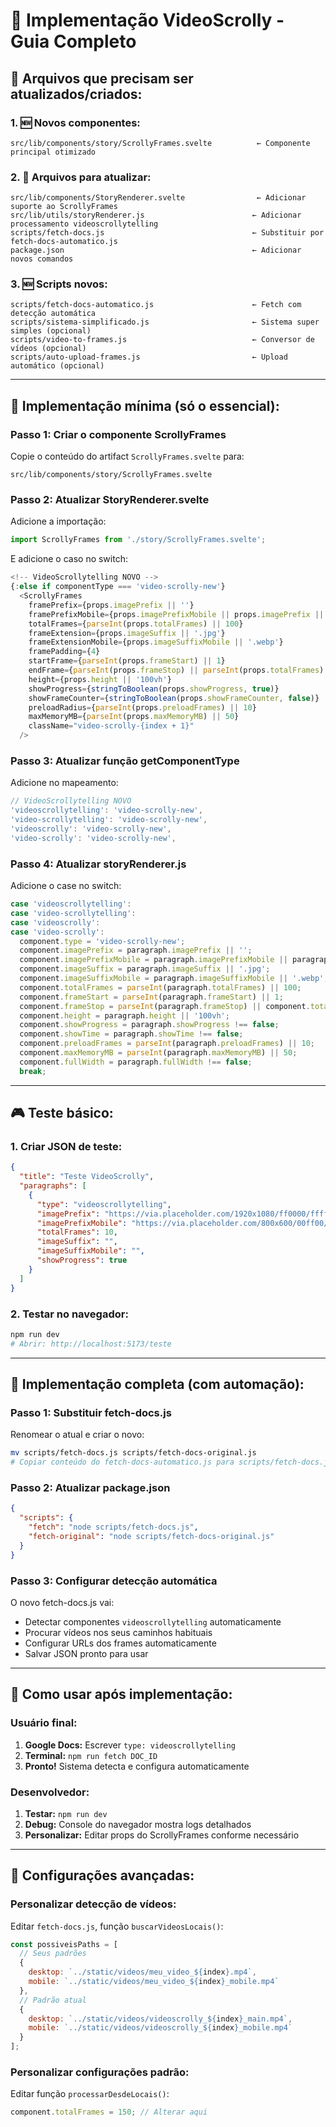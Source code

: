 # 🚀 Implementação VideoScrolly - Guia Completo

## 📁 Arquivos que precisam ser atualizados/criados:

### 1. 🆕 Novos componentes:
```
src/lib/components/story/ScrollyFrames.svelte          ← Componente principal otimizado
```

### 2. 🔄 Arquivos para atualizar:
```
src/lib/components/StoryRenderer.svelte                ← Adicionar suporte ao ScrollyFrames
src/lib/utils/storyRenderer.js                        ← Adicionar processamento videoscrollytelling
scripts/fetch-docs.js                                 ← Substituir por fetch-docs-automatico.js
package.json                                          ← Adicionar novos comandos
```

### 3. 🆕 Scripts novos:
```
scripts/fetch-docs-automatico.js                      ← Fetch com detecção automática
scripts/sistema-simplificado.js                       ← Sistema super simples (opcional)
scripts/video-to-frames.js                            ← Conversor de vídeos (opcional)
scripts/auto-upload-frames.js                         ← Upload automático (opcional)
```

---

## 🎯 Implementação mínima (só o essencial):

### Passo 1: Criar o componente ScrollyFrames
Copie o conteúdo do artifact `ScrollyFrames.svelte` para:
```
src/lib/components/story/ScrollyFrames.svelte
```

### Passo 2: Atualizar StoryRenderer.svelte
Adicione a importação:
```javascript
import ScrollyFrames from './story/ScrollyFrames.svelte';
```

E adicione o caso no switch:
```javascript
<!-- VideoScrollytelling NOVO -->
{:else if componentType === 'video-scrolly-new'}
  <ScrollyFrames
    framePrefix={props.imagePrefix || ''}
    framePrefixMobile={props.imagePrefixMobile || props.imagePrefix || ''}
    totalFrames={parseInt(props.totalFrames) || 100}
    frameExtension={props.imageSuffix || '.jpg'}
    frameExtensionMobile={props.imageSuffixMobile || '.webp'}
    framePadding={4}
    startFrame={parseInt(props.frameStart) || 1}
    endFrame={parseInt(props.frameStop) || parseInt(props.totalFrames) || 100}
    height={props.height || '100vh'}
    showProgress={stringToBoolean(props.showProgress, true)}
    showFrameCounter={stringToBoolean(props.showFrameCounter, false)}
    preloadRadius={parseInt(props.preloadFrames) || 10}
    maxMemoryMB={parseInt(props.maxMemoryMB) || 50}
    className="video-scrolly-{index + 1}"
  />
```

### Passo 3: Atualizar função getComponentType
Adicione no mapeamento:
```javascript
// VideoScrollytelling NOVO
'videoscrollytelling': 'video-scrolly-new',
'video-scrollytelling': 'video-scrolly-new',
'videoscrolly': 'video-scrolly-new',
'video-scrolly': 'video-scrolly-new',
```

### Passo 4: Atualizar storyRenderer.js
Adicione o case no switch:
```javascript
case 'videoscrollytelling':
case 'video-scrollytelling':
case 'videoscrolly':
case 'video-scrolly':
  component.type = 'video-scrolly-new';
  component.imagePrefix = paragraph.imagePrefix || '';
  component.imagePrefixMobile = paragraph.imagePrefixMobile || paragraph.imagePrefix || '';
  component.imageSuffix = paragraph.imageSuffix || '.jpg';
  component.imageSuffixMobile = paragraph.imageSuffixMobile || '.webp';
  component.totalFrames = parseInt(paragraph.totalFrames) || 100;
  component.frameStart = parseInt(paragraph.frameStart) || 1;
  component.frameStop = parseInt(paragraph.frameStop) || component.totalFrames;
  component.height = paragraph.height || '100vh';
  component.showProgress = paragraph.showProgress !== false;
  component.showTime = paragraph.showTime !== false;
  component.preloadFrames = parseInt(paragraph.preloadFrames) || 10;
  component.maxMemoryMB = parseInt(paragraph.maxMemoryMB) || 50;
  component.fullWidth = paragraph.fullWidth !== false;
  break;
```

---

## 🎮 Teste básico:

### 1. Criar JSON de teste:
```json
{
  "title": "Teste VideoScrolly",
  "paragraphs": [
    {
      "type": "videoscrollytelling",
      "imagePrefix": "https://via.placeholder.com/1920x1080/ff0000/ffffff?text=Frame+",
      "imagePrefixMobile": "https://via.placeholder.com/800x600/00ff00/ffffff?text=Mobile+",
      "totalFrames": 10,
      "imageSuffix": "",
      "imageSuffixMobile": "",
      "showProgress": true
    }
  ]
}
```

### 2. Testar no navegador:
```bash
npm run dev
# Abrir: http://localhost:5173/teste
```

---

## 🚀 Implementação completa (com automação):

### Passo 1: Substituir fetch-docs.js
Renomear o atual e criar o novo:
```bash
mv scripts/fetch-docs.js scripts/fetch-docs-original.js
# Copiar conteúdo do fetch-docs-automatico.js para scripts/fetch-docs.js
```

### Passo 2: Atualizar package.json
```json
{
  "scripts": {
    "fetch": "node scripts/fetch-docs.js",
    "fetch-original": "node scripts/fetch-docs-original.js"
  }
}
```

### Passo 3: Configurar detecção automática
O novo fetch-docs.js vai:
- Detectar componentes `videoscrollytelling` automaticamente
- Procurar vídeos nos seus caminhos habituais
- Configurar URLs dos frames automaticamente
- Salvar JSON pronto para usar

---

## 📱 Como usar após implementação:

### Usuário final:
1. **Google Docs:** Escrever `type: videoscrollytelling`
2. **Terminal:** `npm run fetch DOC_ID`  
3. **Pronto!** Sistema detecta e configura automaticamente

### Desenvolvedor:
1. **Testar:** `npm run dev`
2. **Debug:** Console do navegador mostra logs detalhados
3. **Personalizar:** Editar props do ScrollyFrames conforme necessário

---

## 🔧 Configurações avançadas:

### Personalizar detecção de vídeos:
Editar `fetch-docs.js`, função `buscarVideosLocais()`:
```javascript
const possiveisPaths = [
  // Seus padrões
  {
    desktop: `../static/videos/meu_video_${index}.mp4`,
    mobile: `../static/videos/meu_video_${index}_mobile.mp4`
  },
  // Padrão atual
  {
    desktop: `../static/videos/videoscrolly_${index}_main.mp4`,
    mobile: `../static/videos/videoscrolly_${index}_mobile.mp4`
  }
];
```

### Personalizar configurações padrão:
Editar função `processarDesdeLocais()`:
```javascript
component.totalFrames = 150; // Alterar aqui